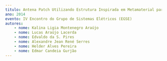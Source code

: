 ```yaml
---
titulo: Antena Patch Utilizando Estrutura Inspirada em Metamaterial para Aplicação em Sistemas RFID
ano: 2014
evento: IV Encontro do Grupo de Sistemas Elétricos (EGSE)
autores:
    - nome: Kalina Ligia Montenegro Araújo
    - nome: Lucas Araújo Lacerda
    - nome: Edvaldo da S. Pires
    - nome: Alexandre Jean René Serres
    - nome: Helder Alves Pereira
    - nome: Edmar Candeia Gurjão
---
```

